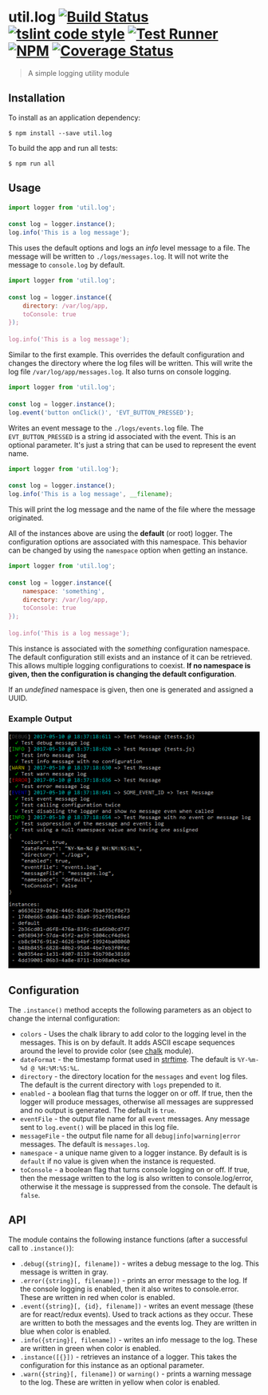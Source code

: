 # util.log [![Build Status](https://travis-ci.org/jmquigley/util.log.svg?branch=master)](https://travis-ci.org/jmquigley/util.log) [![tslint code style](https://img.shields.io/badge/code_style-TSlint-5ed9c7.svg)](https://palantir.github.io/tslint/) [![Test Runner](https://img.shields.io/badge/testing-ava-blue.svg)](https://github.com/avajs/ava) [![NPM](https://img.shields.io/npm/v/util.log.svg)](https://www.npmjs.com/package/util.log) [![Coverage Status](https://coveralls.io/repos/github/jmquigley/util.log/badge.svg?branch=master)](https://coveralls.io/github/jmquigley/util.log?branch=master)

> A simple logging utility module


## Installation

To install as an application dependency:
```
$ npm install --save util.log
```

To build the app and run all tests:
```
$ npm run all
```

## Usage

```javascript
import logger from 'util.log';

const log = logger.instance();
log.info('This is a log message');
```

This uses the default options and logs an *info* level message to a file.  The message will be written to `./logs/messages.log`.  It will not write the message to `console.log` by default.

```javascript
import logger from 'util.log';

const log = logger.instance({
    directory: /var/log/app,
	toConsole: true
});

log.info('This is a log message');

```
Similar to the first example.  This overrides the default configuration and changes the directory where the log files will be written.  This will write the log file `/var/log/app/messages.log`.  It also turns on console logging.

```javascript
import logger from 'util.log';

const log = logger.instance();
log.event('button onClick()', 'EVT_BUTTON_PRESSED');
```

Writes an event message to the `./logs/events.log` file.  The `EVT_BUTTON_PRESSED` is a string id associated with the event.  This is an optional parameter.  It's just a string that can be used to represent the event name.

```javascript
import logger from 'util.log');

const log = logger.instance();
log.info('This is a log message', __filename);
```

This will print the log message and the name of the file where the message originated.

All of the instances above are using the **default** (or root) logger.  The configuration options are associated with this namespace.  This behavior can be changed by using the `namespace` option when getting an instance.

```javascript
import logger from 'util.log';

const log = logger.instance({
	namespace: 'something',
    directory: /var/log/app,
	toConsole: true
});

log.info('This is a log message');
```

This instance is associated with the *something* configuration namespace.  The default configuration still exists and an instance of it can be retrieved.  This allows multiple logging configurations to coexist.  **If no namespace is given, then the configuration is changing the default configuration**.

If an *undefined* namespace is given, then one is generated and assigned a UUID.

### Example Output
![Example Output](example.png)


## Configuration
The `.instance()` method accepts the following parameters as an object to change the internal configuration:

- `colors` - Uses the chalk library to add color to the logging level in the messages.  This is on by default.  It adds ASCII escape sequences around the level to provide color (see [chalk](https://www.npmjs.com/package/chalk) module).
- `dateFormat` - the timestamp format used in [strftime](https://github.com/samsonjs/strftime).  The default is `%Y-%m-%d @ %H:%M:%S:%L`.
- `directory` - the directory location for the `messages` and `event` log files.  The default is the current directory with `logs` prepended to it.
- `enabled` - a boolean flag that turns the logger on or off.  If true, then the logger will produce messages, otherwise all messages are suppressed and no output is generated.  The default is `true`.
- `eventFile` - the output file name for all `event` messages.  Any message sent to `log.event()` will be placed in this log file.
- `messageFile` - the output file name for all `debug|info|warning|error` messages.  The default is `messages.log`.
- `namespace` - a unique name given to a logger instance.  By default is is `default` if no value is given when the instance is requested.
- `toConsole` - a boolean flag that turns console logging on or off.  If true, then the message written to the log is also written to console.log/error, otherwise it the message is suppressed from the console.  The default is `false`.

## API
The module contains the following instance functions (after a successful call to `.instance()`):


- `.debug({string}[, filename])` - writes a debug message to the log.  This message is written in gray.
- `.error({string}[, filename])` - prints an error message to the log.  If the console logging is enabled, then it also writes to console.error.  These are written in red when color is enabled.
- `.event({string}[, {id}, filename])` - writes an event message (these are for react/redux events).  Used to track actions as they occur.  These are written to both the messages and the events log.  They are written in blue when color is enabled.
- `.info({string}[, filename])` - writes an info message to the log.  These are written in green when color is enabled.
- `.instance([{}])` - retrieves an instance of a logger.  This takes the configuration for this instance as an optional parameter.
- `.warn({string}[, filename])` or `warning()` - prints a warning message to the log.  These are written in yellow when color is enabled.
